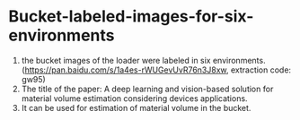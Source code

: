 # Bucket-labeled-images-for-six-environments
1. the bucket images of the loader were labeled in six environments.(https://pan.baidu.com/s/1a4es-rWUGevUvR76n3J8xw, extraction code: gw95)
2. The title of the paper: A deep learning and vision-based solution for material volume estimation considering devices applications.
3. It can be used for estimation of material volume in the bucket.
